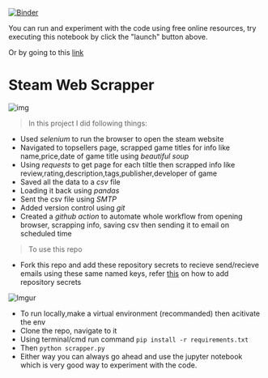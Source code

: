 

[![Binder](https://mybinder.org/badge_logo.svg)](https://mybinder.org/v2/gh/rahul-netizen/steam_scrapper/HEAD?labpath=Steam_scrapper_Tutorial.ipynb)

You can run and experiment with the code using free online resources, try executing this notebook by click the "launch" button above.

Or by going to this [link](https://mybinder.org/v2/gh/rahul-netizen/steam_scrapper/HEAD?labpath=Steam_scrapper_Tutorial.ipynb)


# Steam Web Scrapper
![img](https://cdn.cloudflare.steamstatic.com/store/home/store_home_share.jpg)

> In this project I did following things:

- Used *selenium* to run the browser to open the steam website
- Navigated to topsellers page, scrapped game titles for info like name,price,date of game title using *beautiful soup*
- Using *requests* to get page for each tiltle then scrapped info like review,rating,description,tags,publisher,developer of game
- Saved all the data to a *csv* file
- Loading it back using *pandas*
- Sent the csv file using *SMTP*
- Added version control using *git*
- Created a *github action* to automate whole workflow from opening browser, scrapping info, saving csv then sending it to email on scheduled time


> To use this repo
- Fork this repo and add these repository secrets to recieve send/recieve emails using these same named keys, refer [this](https://medium.datadriveninvestor.com/accessing-github-secrets-in-python-d3e758d8089b) on how to add repository secrets

![Imgur](https://i.imgur.com/dETq8cz.png)

- To run locally,make a virtual environment (recommanded) then acitivate the env 
- Clone the repo, navigate to it
- Using terminal/cmd run command `pip install -r requirements.txt` 
- Then `python scrapper.py`
- Either way you can always go ahead and use the jupyter notebook which is very good way to experiment with the code.
